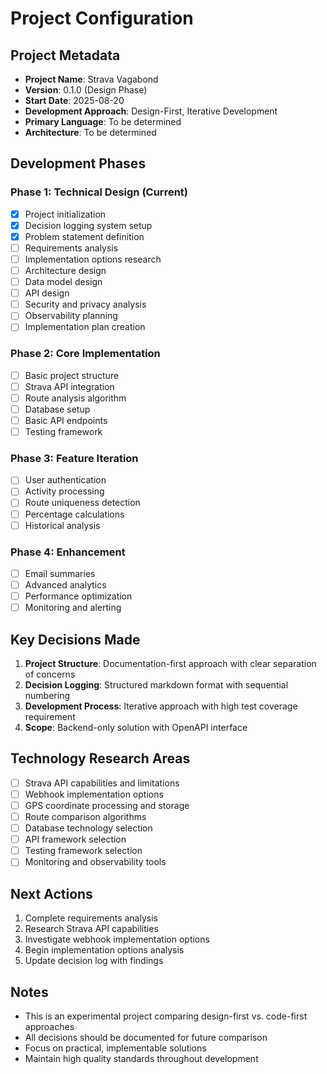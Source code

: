 # Project Configuration

## Project Metadata

- **Project Name**: Strava Vagabond
- **Version**: 0.1.0 (Design Phase)
- **Start Date**: 2025-08-20
- **Development Approach**: Design-First, Iterative Development
- **Primary Language**: To be determined
- **Architecture**: To be determined

## Development Phases

### Phase 1: Technical Design (Current)
- [x] Project initialization
- [x] Decision logging system setup
- [x] Problem statement definition
- [ ] Requirements analysis
- [ ] Implementation options research
- [ ] Architecture design
- [ ] Data model design
- [ ] API design
- [ ] Security and privacy analysis
- [ ] Observability planning
- [ ] Implementation plan creation

### Phase 2: Core Implementation
- [ ] Basic project structure
- [ ] Strava API integration
- [ ] Route analysis algorithm
- [ ] Database setup
- [ ] Basic API endpoints
- [ ] Testing framework

### Phase 3: Feature Iteration
- [ ] User authentication
- [ ] Activity processing
- [ ] Route uniqueness detection
- [ ] Percentage calculations
- [ ] Historical analysis

### Phase 4: Enhancement
- [ ] Email summaries
- [ ] Advanced analytics
- [ ] Performance optimization
- [ ] Monitoring and alerting

## Key Decisions Made

1. **Project Structure**: Documentation-first approach with clear separation of concerns
2. **Decision Logging**: Structured markdown format with sequential numbering
3. **Development Process**: Iterative approach with high test coverage requirement
4. **Scope**: Backend-only solution with OpenAPI interface

## Technology Research Areas

- [ ] Strava API capabilities and limitations
- [ ] Webhook implementation options
- [ ] GPS coordinate processing and storage
- [ ] Route comparison algorithms
- [ ] Database technology selection
- [ ] API framework selection
- [ ] Testing framework selection
- [ ] Monitoring and observability tools

## Next Actions

1. Complete requirements analysis
2. Research Strava API capabilities
3. Investigate webhook implementation options
4. Begin implementation options analysis
5. Update decision log with findings

## Notes

- This is an experimental project comparing design-first vs. code-first approaches
- All decisions should be documented for future comparison
- Focus on practical, implementable solutions
- Maintain high quality standards throughout development
